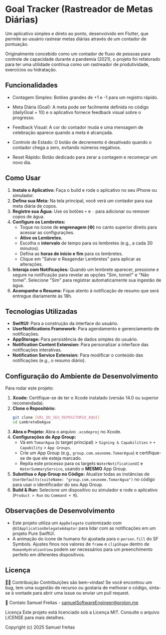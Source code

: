 #  Goal Tracker (Rastreador de Metas Diárias)

Um aplicativo simples e direto ao ponto, desenvolvido em Flutter, que permite ao usuário rastrear metas diárias através de um contador de pontuação.

Originalmente concebido como um contador de fluxo de pessoas para controle de capacidade durante a pandemia (2021), o projeto foi refatorado para ter uma utilidade contínua como um rastreador de produtividade, exercícios ou hidratação.

##  Funcionalidades

* Contagem Simples: Botões grandes de +1 e -1 para um registro rápido.

* Meta Diária (Goal): A meta pode ser facilmente definida no código (dailyGoal = 10) e o aplicativo fornece feedback visual sobre o progresso.

* Feedback Visual: A cor do contador muda e uma mensagem de celebração aparece quando a meta é alcançada.

* Controle de Estado: O botão de decremento é desativado quando o contador chega a zero, evitando números negativos.

* Reset Rápido: Botão dedicado para zerar a contagem e recomeçar um novo dia.

##  Como Usar

1.  **Instale o Aplicativo:** Faça o build e rode o aplicativo no seu iPhone ou simulador.
2.  **Defina sua Meta:** Na tela principal, você verá um contador para sua meta diária de copos.
3.  **Registre sua Água:** Use os botões `+` e `-` para adicionar ou remover copos de água.
4.  **Configure os Lembretes:**
    * Toque no ícone de **engrenagem (⚙️)** no canto superior direito para acessar as configurações.
    * **Ative os Lembretes.**
    * Escolha o **intervalo** de tempo para os lembretes (e.g., a cada 30 minutos).
    * Defina as **horas de início e fim** para os lembretes.
    * Clique em "Salvar e Reagendar Lembretes" para aplicar as alterações.
5.  **Interaja com Notificações:** Quando um lembrete aparecer, pressione e segure na notificação para revelar as opções "Sim, tomei!" e "Não tomei". Selecione "Sim" para registrar automaticamente sua ingestão de água.
6.  **Acompanhe o Resumo:** Fique atento à notificação de resumo que será entregue diariamente às 18h.

##  Tecnologias Utilizadas

* **SwiftUI:** Para a construção da interface do usuário.
* **UserNotifications Framework:** Para agendamento e gerenciamento de notificações.
* **AppStorage:** Para persistência de dados simples do usuário.
* **Notification Content Extension:** Para personalizar a interface das notificações interativas.
* **Notification Service Extension:** Para modificar o conteúdo das notificações (e.g., o resumo diário).

##  Configuração do Ambiente de Desenvolvimento

Para rodar este projeto:

1.  **Xcode:** Certifique-se de ter o Xcode instalado (versão 14.0 ou superior recomendada).
2.  **Clone o Repositório:**
    ```bash
    git clone [URL_DO_SEU_REPOSITORIO_AQUI]
    cd LembreteDeAgua
    ```
3.  **Abra o Projeto:** Abra o arquivo `.xcodeproj` no Xcode.
4.  **Configurações de App Group:**
    * Vá em `TomarAgua` (o target principal) > `Signing & Capabilities` > `+ Capability` > `App Groups`.
    * Crie um App Group (e.g., `group.com.seunome.TomarAgua`) e certifique-se de que ele esteja marcado.
    * Repita este processo para os targets `WaterNotificationUI` e `WaterSummaryService`, usando o **MESMO** App Group.
5.  **Substitua o App Group no Código:** Atualize todas as instâncias de `UserDefaults(suiteName: "group.com.seunome.TomarAgua")` no código para usar o identificador do seu App Group.
6.  **Build & Run:** Selecione um dispositivo ou simulador e rode o aplicativo (`Product > Run` ou `Command + R`).

##  Observações de Desenvolvimento

* Este projeto utiliza um `AppDelegate` customizado com `@UIApplicationDelegateAdaptor` para lidar com as notificações em um projeto Pure SwiftUI.
* A animação do ícone de humano foi ajustada para o `person.fill` do SF Symbols. Ajustes finos nos valores de `frame` e `clipShape` dentro de `HumanHydrationView` podem ser necessários para um preenchimento perfeito em diferentes dispositivos.

##  Licença

🧑‍💻 Contribuição
Contribuições são bem-vindas! Se você encontrou um bug, tem uma sugestão de recurso ou gostaria de melhorar o código, sinta-se à vontade para abrir uma issue ou enviar um pull request.

📧 Contato
Samuel Freitas - samuelSoftwareEngineer@proton.me

Licença
Este projeto está licenciado sob a Licença MIT. Consulte o arquivo LICENSE para mais detalhes.

Copyright (c) 2025 Samuel freitas